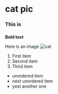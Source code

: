 # cat pic

### This is <h3>
  
**Bold text**
  
Here is an image
 ![cat](https://ichef.bbci.co.uk/news/976/cpsprodpb/12A9B/production/_111434467_gettyimages-1143489763.jpg)
  
1. First item
2. Second item
3. Third item
  
- unordered item
- next unordered item
- yest another one
